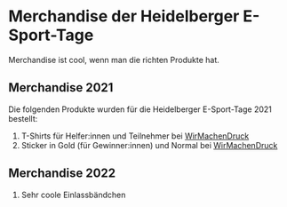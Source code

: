 # Merchandise der Heidelberger E-Sport-Tage
Merchandise ist cool, wenn man die richten Produkte hat.

## Merchandise 2021
Die folgenden Produkte wurden für die Heidelberger E-Sport-Tage 2021 bestellt:
1. T-Shirts für Helfer:innen und Teilnehmer bei [WirMachenDruck](https://wir-machen-druck.de/)
2. Sticker in Gold (für Gewinner:innen) und Normal bei [WirMachenDruck](https://wir-machen-druck.de/)

## Merchandise 2022
1. Sehr coole Einlassbändchen